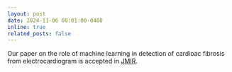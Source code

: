 ```yaml
---
layout: post
date: 2024-11-06 00:01:00-0400
inline: true
related_posts: false
---
```



Our paper on the role of machine learning in detection of cardioac fibrosis from electrocardiogram is accepted in [JMIR](https://preprints.jmir.org/preprint/60697/accepted).
